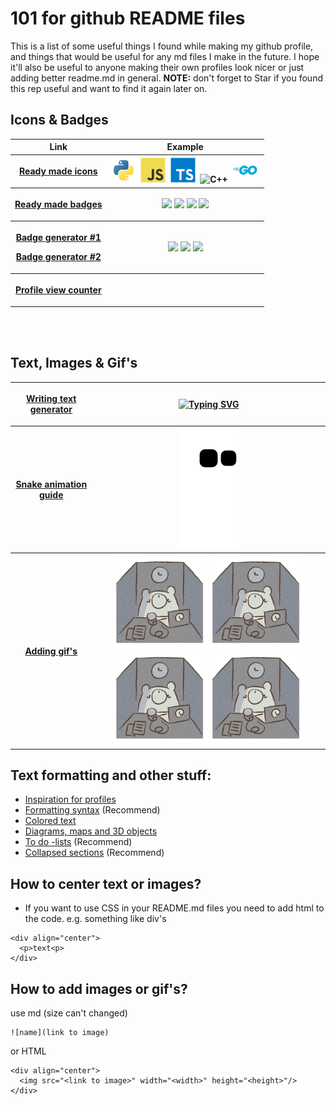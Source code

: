 
# 101 for github README files

This is a list of some useful things I found while making my github profile, and things that would be useful for any md files I make in the future. I hope it'll also be useful to anyone making their own profiles look nicer or just adding better readme.md in general. **NOTE:** don't forget to Star if you found this rep useful and want to find it again later on.

## Icons & Badges
<div align="center">
  <table>
    <tr>
      <th>Link</th>
      <th>Example</th>
    </tr>
    <tr>
      <th>
        <a href="https://github.com/devicons/devicon/tree/master/icons">
          <p>Ready made icons</p>
      </th>
      <th>
        <img src="https://github.com/devicons/devicon/blob/master/icons/python/python-original.svg" title="Python" alt="Python" width="40" height="40"/>&nbsp; <img src="https://github.com/devicons/devicon/blob/master/icons/javascript/javascript-original.svg" title="JavaScript" alt="JavaScript" width="40" height="40"/>&nbsp; <img src="https://github.com/devicons/devicon/blob/master/icons/typescript/typescript-original.svg" title="typescript" alt="typescript" width="40" height="40"/>&nbsp; <img src="https://github.com/isocpp/logos/blob/master/cpp_logo.png" title="C++" alt="C++" width="40" height="40"/>&nbsp; <img src="https://github.com/devicons/devicon/blob/master/icons/go/go-original-wordmark.svg" title="Go" alt="Go" width="40" height="40"/>&nbsp;
      </th>
    </tr>
    <tr>
      <th>
        <a href="https://github.com/Ileriayo/markdown-badges/blob/master/README.md">
          <p>Ready made badges</p>
      </th>
      <th>
        <img src="https://img.shields.io/badge/Discord-%237289DA.svg?style=for-the-badge&logo=discord&logoColor=white"/> <img src="https://img.shields.io/badge/-Stackoverflow-FE7A16?style=for-the-badge&logo=stack-overflow&logoColor=white"/> <img src="https://img.shields.io/badge/react-%2320232a.svg?style=for-the-badge&logo=react&logoColor=%2361DAFB"/> <img src="https://img.shields.io/badge/php-%23777BB4.svg?style=for-the-badge&logo=php&logoColor=white"/>
      </th> 
    </tr>
    <tr>
      <th> 
        <a href="https://shields.io/">
          <p>Badge generator #1 </p>
        <a href="https://michaelcurrin.github.io/badge-generator/#/">
          <p>Badge generator #2 </p>
      </th>
      <th> 
        <img src="https://img.shields.io/github/package-json/dependency-version/MichaelCurrin/badge-generator/vue?logo=vue.js&logoColor=white"/> <img src="https://img.shields.io/badge/Python->=3.6-blue?logo=python&logoColor=white"/> <img src="https://img.shields.io/badge/Maintained-yes-green"/>
      </th>
    </tr>
    <tr>
      <th>
        <a href="https://github.com/antonkomarev/github-profile-views-counter">
          <p>Profile view counter</p>
      </th>
      <th>
        <img src="https://komarev.com/ghpvc/?username=em1e&style=flat-square&color=E1306C" alt=""/> <img src="https://komarev.com/ghpvc/?username=antonkomarev&style=flat-square&color=yellow" alt=""/>
      </th>
    </tr>
  </table>
</div>
<br></br>

## Text, Images & Gif's
<div align="center">
  <table>
    <tr>
      <th>
        <a href="https://readme-typing-svg.herokuapp.com/demo/">
          <p>Writing text generator</p>
      </th>
      <th>
        <a href="https://git.io/typing-svg"><img src="https://readme-typing-svg.herokuapp.com?font=Fira+Code&duration=1500&pause=1000&color=46D3F7&center=true&multiline=true&width=435&height=70&lines=This+is+a+magical+text+generator%2C;you+can+edit+many+things!!" alt="Typing SVG" /></a>
      </th>
    </tr>
    <tr>
      <th>
        <a href="https://blog.arnabghosh.me/add-github-dark-snake-animation-readme">
          <p>Snake animation guide</p>
      </th>
      <th> 
        <img src="https://github.com/em1e/em1e/blob/output/github-contribution-grid-snake.svg"/>
      </th>
    </tr>
    <tr>
      <th>
        <a href="https://stackoverflow.com/questions/34341808/is-there-a-way-to-add-a-gif-to-a-markdown-file">
          <p>Adding gif's</p>
      </th>
      <th>
        <img src="https://raw.githubusercontent.com/em1e/em1e/main/banners/200w-1.webp" width="150"/> <img src="https://raw.githubusercontent.com/em1e/em1e/main/banners/200w-1.webp" width="150"/> <img src="https://raw.githubusercontent.com/em1e/em1e/main/banners/200w-1.webp" width="150"/> <img src="https://raw.githubusercontent.com/em1e/em1e/main/banners/200w-1.webp" width="150"/>
      </th>
    </tr>
  </table>
</div>

## Text formatting and other stuff:

+  [Inspiration for profiles](https://github.com/coderjojo/creative-profile-readme)
+  [Formatting syntax](https://docs.github.com/en/get-started/writing-on-github/getting-started-with-writing-and-formatting-on-github/basic-writing-and-formatting-syntax) (Recommend)
+  [Colored text](https://stackoverflow.com/questions/11509830/how-to-add-color-to-githubs-readme-md-file)
+  [Diagrams, maps and 3D objects](https://docs.github.com/en/get-started/writing-on-github/working-with-advanced-formatting/creating-diagrams)
+  [To do -lists](https://docs.github.com/en/get-started/writing-on-github/working-with-advanced-formatting/about-task-lists) (Recommend)
+  [Collapsed sections](https://docs.github.com/en/get-started/writing-on-github/working-with-advanced-formatting/organizing-information-with-collapsed-sections) (Recommend)
      
<!-- some more stuff
https://zzetao.github.io/awesome-github-profile/
https://codesandbox.io/s/readme-introgif-9fjo5
https://github.com/Nathan13888/VisitorBadgeReloaded
https://yaytext.com/monospace/
https://github.com/jamesgeorge007/github-activity-readme
https://github.com/lowlighter/metrics
-->

## How to center text or images? 
- If you want to use CSS in your README.md files you need to add html to the code. e.g. something like div's
```
<div align="center">
  <p>text<p>
</div>
```


## How to add images or gif's?

use md (size can't changed)
```
![name](link to image)
```
or HTML
```
<div align="center">
  <img src="<link to image>" width="<width>" height="<height>"/>
</div>
```

<!--
### What is a "full width" size in images and gif's?
- The width that worked the best as full width was 1601 pixels, while heigth depends what you want. I personally used 1601x200 and 1601x728 sized gif's in my profile. -->
